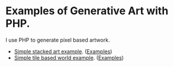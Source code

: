 # Examples of Generative Art with PHP.

I use PHP to generate pixel based artwork.

* [Simple stacked art example](https://github.com/BinaryMoon/php-generative-art/tree/main/image-stacks). ([Examples](https://opensea.io/collection/binary-block-stars))
* [Simple tile based world example](https://github.com/BinaryMoon/php-generative-art/tree/main/simple-tiles). ([Examples](https://opensea.io/collection/iso-city-blocks))
